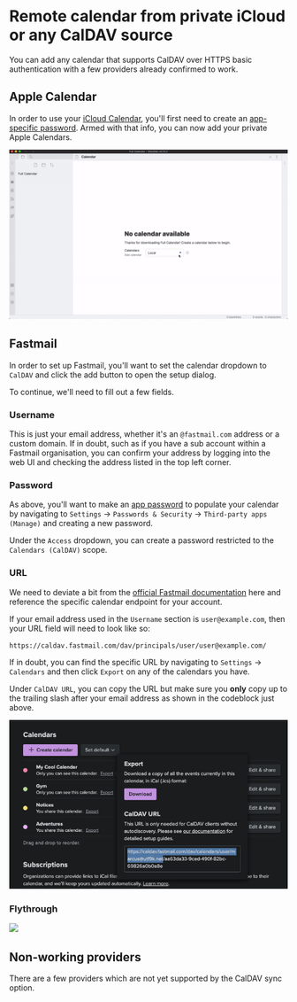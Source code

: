 # Remote calendar from private iCloud or any CalDAV source

You can add any calendar that supports CalDAV over HTTPS basic authentication with a few providers already confirmed to work.

## Apple Calendar

In order to use your [iCloud Calendar](https://www.icloud.com/calendar), you'll first need to create an [app-specific password](https://support.apple.com/en-us/HT204397). Armed with that info, you can now add your private Apple Calendars.

![](../assets/sync-setup-caldav.gif)

## Fastmail

In order to set up Fastmail, you'll want to set the calendar dropdown to `CalDAV` and click the add button to open the setup dialog.

To continue, we'll need to fill out a few fields.

### Username

This is just your email address, whether it's an `@fastmail.com` address or a custom domain. If in doubt, such as if you have a sub account within a Fastmail organisation, you can confirm your address by logging into the web UI and checking the address listed in the top left corner.

### Password

As above, you'll want to make an [app password](https://www.fastmail.help/hc/en-us/articles/360058752854-App-passwords) to populate your calendar by navigating to `Settings` -> `Passwords & Security` -> `Third-party apps (Manage)` and creating a new password.

Under the `Access` dropdown, you can create a password restricted to the `Calendars (CalDAV)` scope.

### URL

We need to deviate a bit from the [official Fastmail documentation](https://www.fastmail.help/hc/en-us/articles/1500000278342-Server-names-and-ports) here and reference the specific calendar endpoint for your account.

If your email address used in the `Username` section is `user@example.com`, then your URL field will need to look like so:

```
https://caldav.fastmail.com/dav/principals/user/user@example.com/
```

If in doubt, you can find the specific URL by navigating to `Settings` -> `Calendars` and then click `Export` on any of the calendars you have.

Under `CalDAV URL`, you can copy the URL but make sure you **only** copy up to the trailing slash after your email address as shown in the codeblock just above.

![](../assets/fastmail-url.png)

### Flythrough

![](../assets/sync-setup-fastmail.gif)


## Non-working providers

There are a few providers which are not yet supported by the CalDAV sync option.